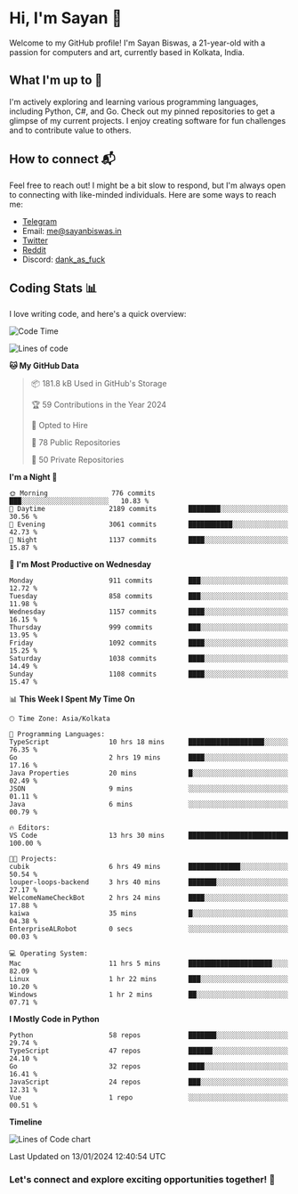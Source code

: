 # Hi, I'm Sayan 👋

Welcome to my GitHub profile! I'm Sayan Biswas, a 21-year-old with a passion for computers and art, currently based in Kolkata, India.

## What I'm up to 🚀

I'm actively exploring and learning various programming languages, including Python, C#, and Go. Check out my pinned repositories to get a glimpse of my current projects. I enjoy creating software for fun challenges and to contribute value to others.

## How to connect 📬

Feel free to reach out! I might be a bit slow to respond, but I'm always open to connecting with like-minded individuals. Here are some ways to reach me:

- [Telegram](https://t.me/dank_as_fuck)
- Email: [me@sayanbiswas.in](mailto:me@sayanbiswas.in)
- [Twitter](https://twitter.com/TheDankDel)
- [Reddit](https://www.reddit.com/user/dank_as_fuck_/)
- Discord: [dank_as_fuck](https://discordapp.com/users/506536929152466945)

## Coding Stats 📊

I love writing code, and here's a quick overview:

<!--START_SECTION:waka-->
![Code Time](http://img.shields.io/badge/Code%20Time-1%2C409%20hrs%201%20min-blue)

![Lines of code](https://img.shields.io/badge/From%20Hello%20World%20I%27ve%20Written-6.2%20million%20lines%20of%20code-blue)

**🐱 My GitHub Data** 

> 📦 181.8 kB Used in GitHub's Storage 
 > 
> 🏆 59 Contributions in the Year 2024
 > 
> 💼 Opted to Hire
 > 
> 📜 78 Public Repositories 
 > 
> 🔑 50 Private Repositories 
 > 
**I'm a Night 🦉** 

```text
🌞 Morning                776 commits         ███░░░░░░░░░░░░░░░░░░░░░░   10.83 % 
🌆 Daytime                2189 commits        ████████░░░░░░░░░░░░░░░░░   30.56 % 
🌃 Evening                3061 commits        ███████████░░░░░░░░░░░░░░   42.73 % 
🌙 Night                  1137 commits        ████░░░░░░░░░░░░░░░░░░░░░   15.87 % 
```
📅 **I'm Most Productive on Wednesday** 

```text
Monday                   911 commits         ███░░░░░░░░░░░░░░░░░░░░░░   12.72 % 
Tuesday                  858 commits         ███░░░░░░░░░░░░░░░░░░░░░░   11.98 % 
Wednesday                1157 commits        ████░░░░░░░░░░░░░░░░░░░░░   16.15 % 
Thursday                 999 commits         ███░░░░░░░░░░░░░░░░░░░░░░   13.95 % 
Friday                   1092 commits        ████░░░░░░░░░░░░░░░░░░░░░   15.25 % 
Saturday                 1038 commits        ████░░░░░░░░░░░░░░░░░░░░░   14.49 % 
Sunday                   1108 commits        ████░░░░░░░░░░░░░░░░░░░░░   15.47 % 
```


📊 **This Week I Spent My Time On** 

```text
🕑︎ Time Zone: Asia/Kolkata

💬 Programming Languages: 
TypeScript               10 hrs 18 mins      ███████████████████░░░░░░   76.35 % 
Go                       2 hrs 19 mins       ████░░░░░░░░░░░░░░░░░░░░░   17.16 % 
Java Properties          20 mins             █░░░░░░░░░░░░░░░░░░░░░░░░   02.49 % 
JSON                     9 mins              ░░░░░░░░░░░░░░░░░░░░░░░░░   01.11 % 
Java                     6 mins              ░░░░░░░░░░░░░░░░░░░░░░░░░   00.79 % 

🔥 Editors: 
VS Code                  13 hrs 30 mins      █████████████████████████   100.00 % 

🐱‍💻 Projects: 
cubik                    6 hrs 49 mins       █████████████░░░░░░░░░░░░   50.54 % 
louper-loops-backend     3 hrs 40 mins       ███████░░░░░░░░░░░░░░░░░░   27.17 % 
WelcomeNameCheckBot      2 hrs 24 mins       ████░░░░░░░░░░░░░░░░░░░░░   17.88 % 
kaiwa                    35 mins             █░░░░░░░░░░░░░░░░░░░░░░░░   04.38 % 
EnterpriseALRobot        0 secs              ░░░░░░░░░░░░░░░░░░░░░░░░░   00.03 % 

💻 Operating System: 
Mac                      11 hrs 5 mins       █████████████████████░░░░   82.09 % 
Linux                    1 hr 22 mins        ███░░░░░░░░░░░░░░░░░░░░░░   10.20 % 
Windows                  1 hr 2 mins         ██░░░░░░░░░░░░░░░░░░░░░░░   07.71 % 
```

**I Mostly Code in Python** 

```text
Python                   58 repos            ███████░░░░░░░░░░░░░░░░░░   29.74 % 
TypeScript               47 repos            ██████░░░░░░░░░░░░░░░░░░░   24.10 % 
Go                       32 repos            ████░░░░░░░░░░░░░░░░░░░░░   16.41 % 
JavaScript               24 repos            ███░░░░░░░░░░░░░░░░░░░░░░   12.31 % 
Vue                      1 repo              ░░░░░░░░░░░░░░░░░░░░░░░░░   00.51 % 
```



**Timeline**

![Lines of Code chart](https://raw.githubusercontent.com/Dank-del/Dank-del/main/assets/bar_graph.png)


 Last Updated on 13/01/2024 12:40:54 UTC
<!--END_SECTION:waka-->

### Let's connect and explore exciting opportunities together! 🚀
